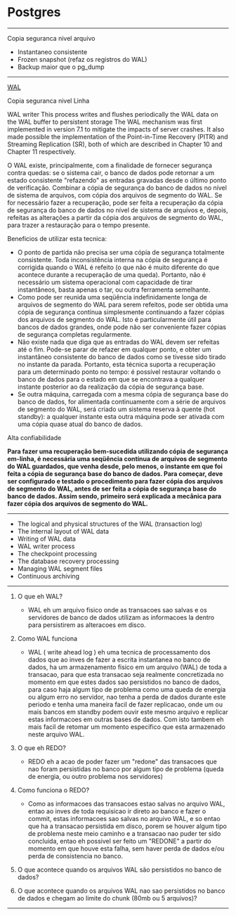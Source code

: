 # Postgres

---

Copia seguranca nivel arquivo

- Instantaneo consistente
- Frozen snapshot (refaz os registros do WAL)
- Backup maior que o pg_dump

---

[WAL](http://pgdocptbr.sourceforge.net/pg80/backup-online.html)

Copia seguranca nivel Linha

WAL writer 	This process writes and flushes periodically the WAL data on the WAL buffer to persistent storage
The WAL mechanism was first implemented in version 7.1 to mitigate the impacts of server crashes. It also made possible the implementation of the Point-in-Time Recovery (PITR) and Streaming Replication (SR), both of which are described in Chapter 10 and Chapter 11 respectively. 

O WAL existe, principalmente, com a finalidade de fornecer segurança contra quedas: se o sistema cair, o banco de dados pode retornar a um estado consistente "refazendo" as entradas gravadas desde o último ponto de verificação.
Combinar a cópia de segurança do banco de dados no nível de sistema de arquivos, com cópia dos arquivos de segmento do WAL. Se for necessário fazer a recuperação, pode ser feita a recuperação da cópia de segurança do banco de dados no nível de sistema de arquivos e, depois, refeitas as alterações a partir da cópia dos arquivos de segmento do WAL, para trazer a restauração para o tempo presente.

Beneficios de utilizar esta tecnica:
- O ponto de partida não precisa ser uma cópia de segurança totalmente consistente. Toda inconsistência interna na cópia de segurança é corrigida quando o WAL é refeito (o que não é muito diferente do que acontece durante a recuperação de uma queda). Portanto, não é necessário um sistema operacional com capacidade de tirar instantâneos, basta apenas o tar, ou outra ferramenta semelhante.
- Como pode ser reunida uma seqüência indefinidamente longa de arquivos de segmento do WAL para serem refeitos, pode ser obtida uma cópia de segurança contínua simplesmente continuando a fazer cópias dos arquivos de segmento do WAL. Isto é particularmente útil para bancos de dados grandes, onde pode não ser conveniente fazer cópias de segurança completas regularmente.
- Não existe nada que diga que as entradas do WAL devem ser refeitas até o fim. Pode-se parar de refazer em qualquer ponto, e obter um instantâneo consistente do banco de dados como se tivesse sido tirado no instante da parada. Portanto, esta técnica suporta a recuperação para um determinado ponto no tempo: é possível restaurar voltando o banco de dados para o estado em que se encontrava a qualquer instante posterior ao da realização da cópia de segurança base.
- Se outra máquina, carregada com a mesma cópia de segurança base do banco de dados, for alimentada continuamente com a série de arquivos de segmento do WAL, será criado um sistema reserva à quente (hot standby): a qualquer instante esta outra máquina pode ser ativada com uma cópia quase atual do banco de dados.

Alta confiabilidade

**Para fazer uma recuperação bem-sucedida utilizando cópia de segurança em-linha, é necessária uma seqüência contínua de arquivos de segmento do WAL guardados, que venha desde, pelo menos, o instante em que foi feita a cópia de segurança base do banco de dados. Para começar, deve ser configurado e testado o procedimento para fazer cópia dos arquivos de segmento do WAL, antes de ser feita a cópia de segurança base do banco de dados. Assim sendo, primeiro será explicada a mecânica para fazer cópia dos arquivos de segmento do WAL.**

---

- The logical and physical structures of the WAL (transaction log)
- The internal layout of WAL data
- Writing of WAL data
- WAL writer process
- The checkpoint processing
- The database recovery processing
- Managing WAL segment files
- Continuous archiving

---

1. O que eh WAL?
    - WAL eh um arquivo fisico onde as transacoes sao salvas e os servidores de banco de dados utilizam as informacoes la dentro para persistirem as alteracoes em disco.

2. Como WAL funciona
    - WAL ( write ahead log ) eh uma tecnica de processamento dos dados que ao inves de fazer a escrita instantanea no banco de dados, ha um armazenamento fisico em um arquivo (WAL) de toda a transacao, para que esta transacao seja realmente concretizada no momento em que estes dados sao persistidos no banco de dados, para caso haja algum tipo de problema como uma queda de energia ou algum erro no servidor, nao tenha a perda de dados durante este periodo e tenha uma maneira facil de fazer replicacao, onde um ou mais bancos em standby podem ouvir este mesmo arquivo e replicar estas informacoes em outras bases de dados. Com isto tambem eh mais facil de retomar um momento especifico que esta armazenado neste arquivo WAL.

3. O que eh REDO?
    - REDO eh a acao de poder fazer um "redone" das transacoes que nao foram persistidas no banco por algum tipo de problema (queda de energia, ou outro problema nos servidores)

4. Como funciona o REDO?
    - Como as informacoes das transacoes estao salvas no arquivo WAL, entao ao inves de toda requisicao ir direto ao banco e fazer o commit, estas informacoes sao salvas no arquivo WAL, e so entao que ha a transacao persistida em disco, porem se houver algum tipo de problema neste meio caminho e a transacao nao puder ter sido concluida, entao eh possivel ser feito um "REDONE" a partir do momento em que houve esta falha, sem haver perda de dados e/ou perda de consistencia no banco.

5. O que acontece quando os arquivos WAL são persistidos no banco de dados?

6. O que acontece quando os arquivos WAL nao sao persistidos no banco de dados e chegam ao limite do chunk (80mb ou 5 arquivos)?

---
